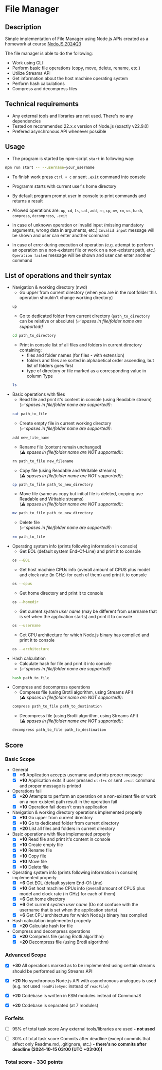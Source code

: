 # File Manager

## Description

Simple implementation of File Manager using Node.js APIs created as a homework at course [NodeJS 2024Q3](https://rs.school/courses/nodejs)

The file manager is able to do the following:

- Work using CLI
- Perform basic file operations (copy, move, delete, rename, etc.)
- Utilize Streams API
- Get information about the host machine operating system
- Perform hash calculations
- Compress and decompress files

## Technical requirements

- Any external tools and libraries are not used. There's no any dependencies
- Tested on recommended 22.x.x version of Node.js (exactly v22.9.0)
- Prefered asynchronous API whenever possible

## Usage

- The program is started by npm-script `start` in following way:
```bash
npm run start -- --username=your_username
```

- To finish work press `ctrl + c` or sent `.exit` command into console

- Programm starts with current user's home directory

- By default program prompt user in console to print commands and returns a result

- Allowed operations are: `up`, `cd`, `ls`, `cat`, `add`, `rn`, `cp`, `mv`, `rm`,
 `os`, `hash`, `compress`, `decompress`, `.exit`
  
- In case of unknown operation or invalid input (missing mandatory arguments, wrong data in arguments, etc.) `Invalid input` message will be shown and user can enter another command
  
- In case of error during execution of operation (e.g. attempt to perform an operation on a non-existent file or work on a non-existent path, etc.) `Operation failed` message will be shown and user can enter another command 

## List of operations and their syntax
- Navigation & working directory (nwd)
    - Go upper from current directory (when you are in the root folder this operation shouldn't change working directory)  
    ```bash
    up
    ```
    - Go to dedicated folder from current directory (`path_to_directory` can be relative or absolute)
    *(✅ spases in file/folder name are supported!)*
    ```bash
    cd path_to_directory
    ```
    - Print in console list of all files and folders in current directory containing:
        - files and folder names (for files - with extension)
        - folders and files are sorted in alphabetical order ascending, but list of folders goes first
        - type of directory or file marked as a corresponding  value in column Type
    ```bash
    ls
    ```
- Basic operations with files
    - Read file and print it's content in console (using Readable stream)  
    *(✅ spases in file/folder name are supported!)*: 
    ```bash
    cat path_to_file
    ```
    - Create empty file in current working directory  
    *(✅ spases in file/folder name are supported!)*: 
    ```bash
    add new_file_name
    ```
    - Rename file (content remain unchanged)  
    *(⚠️ spases in file/folder name are NOT supported!)*: 
    ```bash
    rn path_to_file new_filename
    ```
    - Copy file (using Readable and Writable streams)  
    *(⚠️ spases in file/folder name are NOT supported!)*: 
    ```bash
    cp path_to_file path_to_new_directory
    ```
    - Move file (same as copy but initial file is deleted, copying use Readable and Writable streams)  
    *(⚠️ spases in file/folder name are NOT supported!)*: 
    ```bash
    mv path_to_file path_to_new_directory
    ```
    - Delete file  
    *(✅ spases in file/folder name are supported!)*: 
    ```bash
    rm path_to_file
    ```
- Operating system info (prints following information in console)
    - Get EOL (default system End-Of-Line) and print it to console  
    ```bash
    os --EOL
    ```
    - Get host machine CPUs info (overall amount of CPUS plus model and clock rate (in GHz) for each of them) and print it to console  
    ```bash
    os --cpus
    ```
    - Get home directory and print it to console  
    ```bash
    os --homedir
    ```
    - Get current *system user name* (may be different from username that is set when the application starts) and print it to console  
    ```bash
    os --username
    ```
    - Get CPU architecture for which Node.js binary has compiled and print it to console  
    ```bash
    os --architecture
    ```
- Hash calculation  
    - Calculate hash for file and print it into console  
    - *(✅ spases in file/folder name are supported!)*
    ```bash
    hash path_to_file
    ```
- Compress and decompress operations  
    - Compress file (using Brotli algorithm, using Streams API)  
    *(⚠️ spases in file/folder name are NOT supported!)*:
    ```bash
    compress path_to_file path_to_destination
    ```
    - Decompress file (using Brotli algorithm, using Streams API)  
    *(⚠️ spases in file/folder name are NOT supported!)*:
    ```bash
    decompress path_to_file path_to_destination
    ```  

## Score

### Basic Scope
- General
    - [x] **+6** Application accepts username and prints proper message
    - [x] **+10** Application exits if user pressed `ctrl+c` or sent `.exit` command and proper message is printed
- Operations fail
    - [x] **+20** Attempts to perform an operation on a non-existent file or work on a non-existent path result in the operation fail
    - [x] **+10** Operation fail doesn't crash application
- Navigation & working directory operations implemented properly
    - [x] **+10** Go upper from current directory
    - [x] **+10** Go to dedicated folder from current directory
    - [x] **+20** List all files and folders in current directory
- Basic operations with files implemented properly
    - [x] **+10** Read file and print it's content in console
    - [x] **+10** Create empty file
    - [x] **+10** Rename file
    - [x] **+10** Copy file
    - [x] **+10** Move file
    - [x] **+10** Delete file
- Operating system info (prints following information in console) implemented properly
    - [x] **+6** Get EOL (default system End-Of-Line)
    - [x] **+10** Get host machine CPUs info (overall amount of CPUS plus model and clock rate (in GHz) for each of them)
    - [x] **+6** Get home directory
    - [x] **+6** Get current *system user name* (Do not confuse with the username that is set when the application starts)
    - [x] **+6** Get CPU architecture for which Node.js binary has compiled
- Hash calculation implemented properly
    - [x] **+20** Calculate hash for file 
- Compress and decompress operations
    - [x] **+20** Compress file (using Brotli algorithm)
    - [x] **+20** Decompress file (using Brotli algorithm)

### Advanced Scope

- [x] **+30** All operations marked as to be implemented using certain streams should be performed using Streams API
- [x] **+20** No synchronous Node.js API with asynchronous analogues is used (e.g. not used `readFileSync` instead of `readFile`)  
- [x] **+20** Codebase is written in ESM modules instead of CommonJS
- [x] **+20** Codebase is separated (at 7 modules)


### Forfeits
- [ ] 95% of total task score Any external tools/libraries are used **- not used**
- [ ] 30% of total task score Commits after deadline (except commits that affect only Readme.md, .gitignore, etc.) **- there's no commits after deadline (2024-10-15 03:00  (UTC +03:00))**


### Total score - **330** points